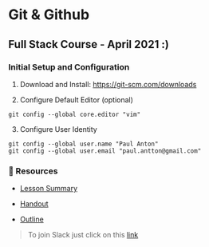 # Git & Github
## Full Stack Course - April 2021 :)


### Initial Setup and Configuration

1. Download and Install: https://git-scm.com/downloads

2. Configure Default Editor (optional)

```
git config --global core.editor "vim"
```

3. Configure User Identity
```
git config --global user.name "Paul Anton"
git config --global user.email "paul.antton@gmail.com"
```



### 📄 Resources

- [Lesson Summary](https://...)

- [Handout](https://...)

- [Outline](https://...)


> To join Slack just click on this [link](https://hamburgcodingschool.slack.com/join/shared_invite/enQtMjczNDI3OTE4NzIwLTE2ZmNkNDk5YTg3MDFlOTY2ZmU2YzU5YTU4MTNhNDg4MTRhNTMwYzFiNTdlOTdhYzllYzg5YmVkYzljNWExY2U#/)
